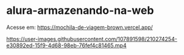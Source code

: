 # alura-armazenando-na-web

Acesse em: https://mochila-de-viagem-brown.vercel.app/

https://user-images.githubusercontent.com/107891598/210274254-e30892ed-15f9-4d68-98eb-76fef4c81465.mp4

